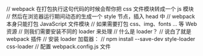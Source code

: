     
// webpack 在打包执行这句代码的时候会帮你把 css 文件模块转成一个 js 模块
// 然后在浏览器运行期间动态的生成一个 style 节点，插入 head 中
// webpack 本身只能打包 JavaScript 文件模块
// 如果需要打包 css、img、fonts ... 等 Web 资源
// 则我们需要安装不同的 loader 来处理
// 什么是 loader？
//   说白了就是 webpack 插件
// 安装 loader 加载器：
//    npm install --save-dev style-loader css-loader
// 配置 webpack.config.js 文件